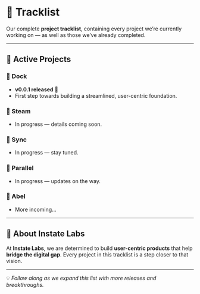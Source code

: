 # 📂 Tracklist  

Our complete **project tracklist**, containing every project we’re currently working on — as well as those we’ve already completed.  

---

## 🚀 Active Projects  

### 🔹 Dock  
- **v0.0.1 released** 🎉  
- First step towards building a streamlined, user-centric foundation.  

### 🔹 Steam  
- In progress — details coming soon.  

### 🔹 Sync  
- In progress — stay tuned.  

### 🔹 Parallel  
- In progress — updates on the way.  

### 🔹 Abel  
- More incoming…  
---

## 📌 About Instate Labs  
At **Instate Labs**, we are determined to build **user-centric products** that help **bridge the digital gap**. Every project in this tracklist is a step closer to that vision.  

---

💡 *Follow along as we expand this list with more releases and breakthroughs.*  
